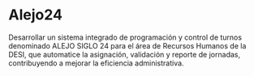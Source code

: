 # Alejo24
Desarrollar un sistema integrado de programación y control de turnos denominado ALEJO SIGLO 24 para el área de Recursos Humanos de la DESI, que automatice la asignación, validación y reporte de jornadas, contribuyendo a mejorar la eficiencia administrativa.
